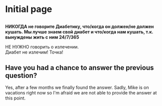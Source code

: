 # Initial page

## 

**НИКОГДА не говорите Диабетику, что/когда он должен/не должен кушать. Мы лучше знаем свой диабет и что/когда нам кушать, т.к. вынуждены жить с ним 24/7/365**

НЕ НУЖНО говорить о излечении.  
Диабет не излечим! Точка!  


## Have you had a chance to answer the previous question?

Yes, after a few months we finally found the answer. Sadly, Mike is on vacations right now so I'm afraid we are not able to provide the answer at this point.



